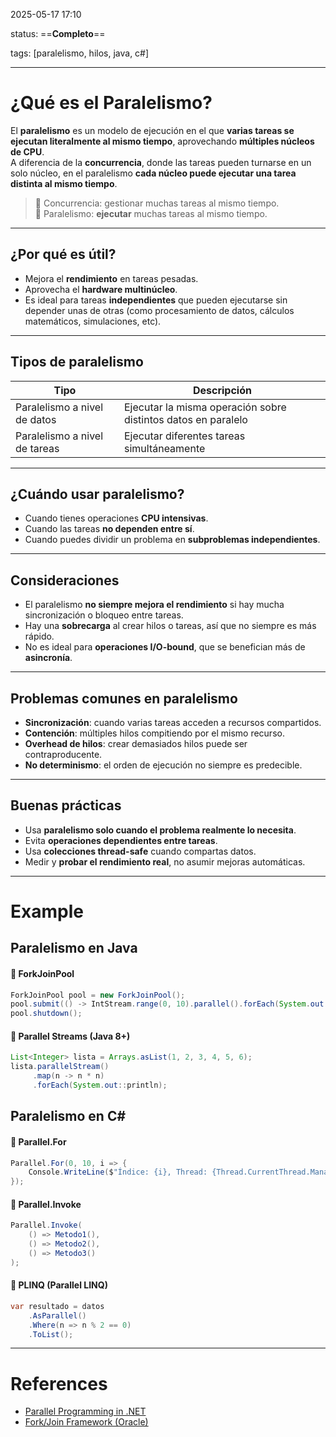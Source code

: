2025-05-17 17:10

status: ==**Completo**==

tags: [paralelismo, hilos, java, c#]

---
# ¿Qué es el Paralelismo?

El **paralelismo** es un modelo de ejecución en el que **varias tareas se ejecutan literalmente al mismo tiempo**, aprovechando **múltiples núcleos de CPU**.  
A diferencia de la **concurrencia**, donde las tareas pueden turnarse en un solo núcleo, en el paralelismo **cada núcleo puede ejecutar una tarea distinta al mismo tiempo**.

> 🔁 Concurrencia: gestionar muchas tareas al mismo tiempo.  
> 🧩 Paralelismo: **ejecutar** muchas tareas al mismo tiempo.

---
## ¿Por qué es útil?

- Mejora el **rendimiento** en tareas pesadas.
- Aprovecha el **hardware multinúcleo**.
- Es ideal para tareas **independientes** que pueden ejecutarse sin depender unas de otras (como procesamiento de datos, cálculos matemáticos, simulaciones, etc).

---
## Tipos de paralelismo

| Tipo                       | Descripción                                                       |
|----------------------------|-------------------------------------------------------------------|
| Paralelismo a nivel de datos | Ejecutar la misma operación sobre distintos datos en paralelo     |
| Paralelismo a nivel de tareas | Ejecutar diferentes tareas simultáneamente                        |

---
## ¿Cuándo usar paralelismo?

- Cuando tienes operaciones **CPU intensivas**.
- Cuando las tareas **no dependen entre sí**.
- Cuando puedes dividir un problema en **subproblemas independientes**.

---
## Consideraciones

- El paralelismo **no siempre mejora el rendimiento** si hay mucha sincronización o bloqueo entre tareas.
- Hay una **sobrecarga** al crear hilos o tareas, así que no siempre es más rápido.
- No es ideal para **operaciones I/O-bound**, que se benefician más de **asincronía**.

---
## Problemas comunes en paralelismo

- **Sincronización**: cuando varias tareas acceden a recursos compartidos.
- **Contención**: múltiples hilos compitiendo por el mismo recurso.
- **Overhead de hilos**: crear demasiados hilos puede ser contraproducente.
- **No determinismo**: el orden de ejecución no siempre es predecible.

---
## Buenas prácticas

- Usa **paralelismo solo cuando el problema realmente lo necesita**.
- Evita **operaciones dependientes entre tareas**.
- Usa **colecciones thread-safe** cuando compartas datos.
- Medir y **probar el rendimiento real**, no asumir mejoras automáticas.

---
# Example
## Paralelismo en Java
#### 🧩 ForkJoinPool
```java
ForkJoinPool pool = new ForkJoinPool();
pool.submit(() -> IntStream.range(0, 10).parallel().forEach(System.out::println));
pool.shutdown();
```
#### 🧩 Parallel Streams (Java 8+)
```java
List<Integer> lista = Arrays.asList(1, 2, 3, 4, 5, 6);
lista.parallelStream()
     .map(n -> n * n)
     .forEach(System.out::println);

```
## Paralelismo en C#  
#### 🧩 Parallel.For
```c#
Parallel.For(0, 10, i => {
    Console.WriteLine($"Índice: {i}, Thread: {Thread.CurrentThread.ManagedThreadId}");
});
```
#### 🧩 Parallel.Invoke
```c#
Parallel.Invoke(
    () => Metodo1(),
    () => Metodo2(),
    () => Metodo3()
);
```
#### 🧠 PLINQ (Parallel LINQ)
```c#
var resultado = datos
    .AsParallel()
    .Where(n => n % 2 == 0)
    .ToList();
```
---
# References
- [Parallel Programming in .NET](https://learn.microsoft.com/en-us/dotnet/standard/parallel-programming/)
- [Fork/Join Framework (Oracle)](https://docs.oracle.com/javase/tutorial/essential/concurrency/forkjoin.html)
